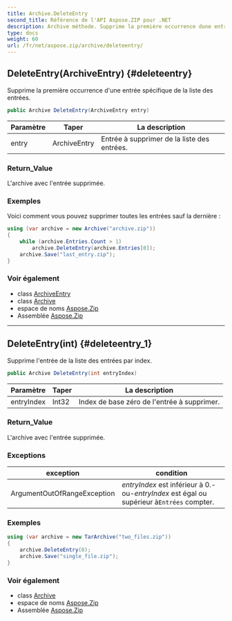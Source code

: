```yaml
---
title: Archive.DeleteEntry
second_title: Référence de l'API Aspose.ZIP pour .NET
description: Archive méthode. Supprime la première occurrence dune entrée spécifique de la liste des entrées.
type: docs
weight: 60
url: /fr/net/aspose.zip/archive/deleteentry/
---
```

## DeleteEntry(ArchiveEntry) {#deleteentry}

Supprime la première occurrence d'une entrée spécifique de la liste des entrées.

```csharp
public Archive DeleteEntry(ArchiveEntry entry)
```

| Paramètre | Taper | La description |
| --- | --- | --- |
| entry | ArchiveEntry | Entrée à supprimer de la liste des entrées. |

### Return_Value

L'archive avec l'entrée supprimée.

### Exemples

Voici comment vous pouvez supprimer toutes les entrées sauf la dernière :

```csharp
using (var archive = new Archive("archive.zip"))
{
    while (archive.Entries.Count > 1)
        archive.DeleteEntry(archive.Entries[0]);
    archive.Save("last_entry.zip");
}
```

### Voir également

* class [ArchiveEntry](../../archiveentry/)
* class [Archive](../)
* espace de noms [Aspose.Zip](../../archive/)
* Assemblée [Aspose.Zip](../../../)

---

## DeleteEntry(int) {#deleteentry_1}

Supprime l'entrée de la liste des entrées par index.

```csharp
public Archive DeleteEntry(int entryIndex)
```

| Paramètre | Taper | La description |
| --- | --- | --- |
| entryIndex | Int32 | Index de base zéro de l'entrée à supprimer. |

### Return_Value

L'archive avec l'entrée supprimée.

### Exceptions

| exception | condition |
| --- | --- |
| ArgumentOutOfRangeException | *entryIndex* est inférieur à 0.-ou-*entryIndex* est égal ou supérieur à`Entrées` compter. |

### Exemples

```csharp
using (var archive = new TarArchive("two_files.zip"))
{
    archive.DeleteEntry(0);
    archive.Save("single_file.zip");
}
```

### Voir également

* class [Archive](../)
* espace de noms [Aspose.Zip](../../archive/)
* Assemblée [Aspose.Zip](../../../)


